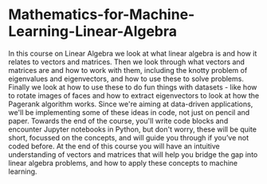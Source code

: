 # Mathematics-for-Machine-Learning-Linear-Algebra
In this course on Linear Algebra we look at what linear algebra is and how it relates to vectors and matrices. 
Then we look through what vectors and matrices are and how to work with them, including the knotty problem of
eigenvalues and eigenvectors, and how to use these to solve problems. Finally  we look at how to use these to
do fun things with datasets - like how to rotate images of faces and how to extract eigenvectors to look at 
how the Pagerank algorithm works. Since we're aiming at data-driven applications, we'll be implementing some 
of these ideas in code, not just on pencil and paper. Towards the end of the course, you'll write code blocks 
and encounter Jupyter notebooks in Python, but don't worry, these will be quite short, focussed on the concepts, 
and will guide you through if you’ve not coded before.  At the end of this course you will have an intuitive 
understanding of vectors and matrices that will help you bridge the gap into linear algebra problems, and how to 
apply these concepts to machine learning.
